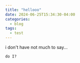 ```yaml
---
title: "hellooo"
date: 2024-06-25T15:34:30-04:00
categories:
  - blog
tags:
  - test
---
```



i don't have not much to say...

`do I?`